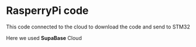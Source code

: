 # RasperryPi code 

This code connected to the cloud to download the code and send to STM32 

Here we used __SupaBase__ Cloud
